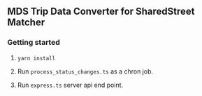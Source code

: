 ## MDS Trip Data Converter for SharedStreet Matcher


### Getting started

1. ```yarn install ```

2. Run ```process_status_changes.ts``` as a chron job.

3. Run ```express.ts``` server api end point.

